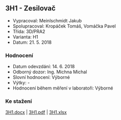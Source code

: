 ## 3H1 - Zesilovač
 - Vypracoval: Meinlschmidt Jakub
 - Spolupracoval: Kropáček Tomáš, Vomáčka Pavel
 - Třída: 3D/PRA2
 - Varianta: H1
 - Datum: 21. 5. 2018

### Hodnocení
 - Datum odevzdání: 14. 6. 2018
 - Odborný dozor: Ing. Michna Michal
 - Slovní hodnocení: Výborné
 - Výtky: -
 - Hodnocení během měření v laboratoři: Výborné
     
### Ke stažení
[3H1.docx](https://github.com/jmeinlschmidt/mereni-sps-cl/blob/master/3H/3H1/3H1.docx) | [3H1.pdf](https://github.com/jmeinlschmidt/mereni-sps-cl/blob/master/3H/3H1/3H1.pdf) | [3H1.xlsx](https://github.com/jmeinlschmidt/mereni-sps-cl/blob/master/3H/3H1/3H1.xlsx)
